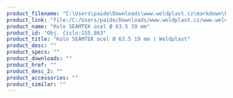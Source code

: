 ```yaml
---
product_filename: "C:\Users\paide\Downloads\www.weldplast.cz\markdown\kolo-seamtek-ocel-o-635-19-mm_pg=4.md"
product_link: "file:/C:/Users/paide/Downloads/www.weldplast.cz/www.weldplast.cz/kolo-seamtek-ocel-o-635-19-mm_pg=4"
product_name: "Kolo SEAMTEK ocel Ø 63.5 19 mm"
product_id: "Obj. číslo:155.863"
product_title: "Kolo SEAMTEK ocel Ø 63.5 19 mm | Weldplast"
product_desc: ""
product_specs: ""
product_downloads: ""
product_href: ""
product_desc_2: ""
product_accessories: ""
product_similar: ""
---
```

